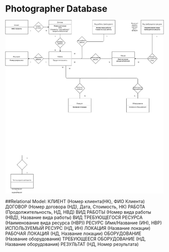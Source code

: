 # Photographer Database
![Diagram](Photographer.png?raw=true)

##Relational Model: 
КЛИЕНТ (Номер клиента(НК), ФИО Клиента)
ДОГОВОР (Номер договора (НД), Дата, Стоимость, НК)
РАБОТА (Продолжительность, НД, НВД)
ВИД РАБОТЫ (Номер вида работы (НВД), Название вида работы)
ВИД ТРЕБУЮЩЕГОСЯ РЕСУРСА (Наименование вида ресурса (НВР))
РЕСУРС (Имя/Название (ИН), НВР)
ИСПОЛЬЗУЕМЫЙ РЕСУРС (НД, ИН)
ЛОКАЦИЯ (Название локации)
РАБОЧАЯ ЛОКАЦИЯ (НД, Название локации)
ОБОРУДОВАНИЕ (Название оборудования)
ТРЕБУЮЩЕЕСЯ ОБОРУДОВАНИЕ (НД, Название оборудования)
РЕЗУЛЬТАТ (НД, Номер результата)
